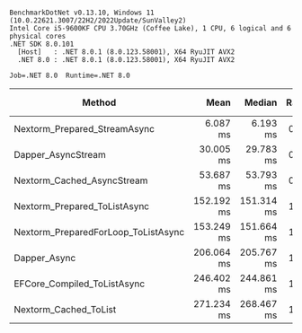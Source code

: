 ```

BenchmarkDotNet v0.13.10, Windows 11 (10.0.22621.3007/22H2/2022Update/SunValley2)
Intel Core i5-9600KF CPU 3.70GHz (Coffee Lake), 1 CPU, 6 logical and 6 physical cores
.NET SDK 8.0.101
  [Host]   : .NET 8.0.1 (8.0.123.58001), X64 RyuJIT AVX2
  .NET 8.0 : .NET 8.0.1 (8.0.123.58001), X64 RyuJIT AVX2

Job=.NET 8.0  Runtime=.NET 8.0  

```
| Method                              | Mean       | Median     | Ratio | Gen0      | Allocated | Alloc Ratio |
|------------------------------------ |-----------:|-----------:|------:|----------:|----------:|------------:|
| Nextorm_Prepared_StreamAsync        |   6.087 ms |   6.193 ms |  0.04 | 1382.8125 |   6.21 MB |        1.00 |
| Dapper_AsyncStream                  |  30.005 ms |  29.783 ms |  0.20 | 3125.0000 |  14.08 MB |        2.27 |
| Nextorm_Cached_AsyncStream          |  53.687 ms |  53.793 ms |  0.35 | 7000.0000 |  31.51 MB |        5.07 |
| Nextorm_Prepared_ToListAsync        | 152.192 ms | 151.314 ms |  1.00 | 1250.0000 |   6.21 MB |        1.00 |
| Nextorm_PreparedForLoop_ToListAsync | 153.249 ms | 151.664 ms |  1.01 | 1250.0000 |   6.23 MB |        1.00 |
| Dapper_Async                        | 206.064 ms | 205.767 ms |  1.36 | 3000.0000 |  14.09 MB |        2.27 |
| EFCore_Compiled_ToListAsync         | 246.402 ms | 244.861 ms |  1.63 | 4000.0000 |  20.41 MB |        3.29 |
| Nextorm_Cached_ToList               | 271.234 ms | 268.467 ms |  1.80 | 7000.0000 |  32.23 MB |        5.19 |
